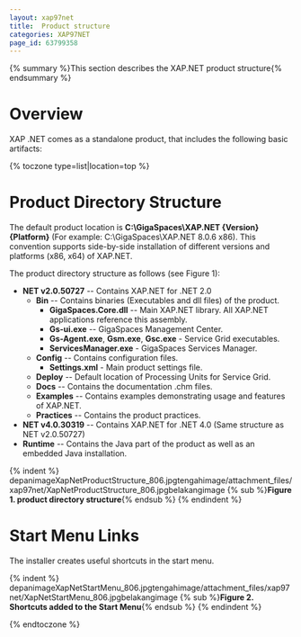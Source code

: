 ```yaml
---
layout: xap97net
title:  Product structure
categories: XAP97NET
page_id: 63799358
---
```



{% summary %}This section describes the XAP.NET product structure{% endsummary %}


# Overview

XAP .NET comes as a standalone product, that includes the following basic artifacts:

{% toczone type=list|location=top %}

# Product Directory Structure

The default product location is **C:\GigaSpaces\XAP.NET \{Version\} \{Platform\}** (For example: C:\GigaSpaces\XAP.NET 8.0.6 x86). This convention supports side-by-side installation of different versions and platforms (x86, x64) of XAP.NET.

The product directory structure as follows (see Figure 1):
- **NET v2.0.50727** -- Contains XAP.NET for .NET 2.0
    - **Bin** -- Contains binaries (Executables and dll files) of the product.
        - **GigaSpaces.Core.dll** -- Main XAP.NET library. All XAP.NET applications reference this assembly.
        - **Gs-ui.exe** -- GigaSpaces Management Center.
        - **Gs-Agent.exe**, **Gsm.exe**, **Gsc.exe** - Service Grid executables.
        - **ServicesManager.exe** - GigaSpaces Services Manager.
    - **Config** -- Contains configuration files.
        - **Settings.xml** - Main product settings file.
    - **Deploy** -- Default location of Processing Units for Service Grid.
    - **Docs** -- Contains the documentation .chm files.
    - **Examples**  -- Contains examples demonstrating usage and features of XAP.NET.
    - **Practices** -- Contains the product practices.
- **NET v4.0.30319** -- Contains XAP.NET for .NET 4.0 (Same structure as NET v2.0.50727)
- **Runtime** -- Contains the Java part of the product as well as an embedded Java installation.


{% indent %}
depanimageXapNetProductStructure_806.jpgtengahimage/attachment_files/xap97net/XapNetProductStructure_806.jpgbelakangimage
{% sub %}**Figure 1. product directory structure**{% endsub %}
{% endindent %}


# Start Menu Links

The installer creates useful shortcuts in the start menu.


{% indent %}
depanimageXapNetStartMenu_806.jpgtengahimage/attachment_files/xap97net/XapNetStartMenu_806.jpgbelakangimage
{% sub %}**Figure 2. Shortcuts added to the Start Menu**{% endsub %}
{% endindent %}


{% endtoczone %}
